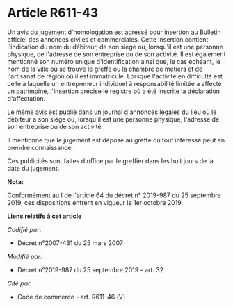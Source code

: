 # Article R611-43

Un avis du jugement d'homologation est adressé pour insertion au Bulletin officiel des annonces civiles et commerciales.
Cette insertion contient l'indication du nom du débiteur, de son siège ou, lorsqu'il est une personne physique, de l'adresse
de son entreprise ou de son activité. Il est également mentionné son numéro unique d'identification ainsi que, le cas
échéant, le nom de la ville où se trouve le greffe ou la chambre de métiers et de l'artisanat de région où il est
immatriculé. Lorsque l'activité en difficulté est celle à laquelle un entrepreneur individuel à responsabilité limitée a
affecté un patrimoine, l'insertion précise le registre où a été inscrite la déclaration d'affectation.

Le même avis est publié dans un journal d'annonces légales du lieu où le débiteur a son siège ou, lorsqu'il est une personne
physique, l'adresse de son entreprise ou de son activité.

Il mentionne que le jugement est déposé au greffe où tout intéressé peut en prendre connaissance.

Ces publicités sont faites d'office par le greffier dans les huit jours de la date du jugement.

**Nota:**

Conformément au I de l'article 64 du décret n° 2019-987 du 25 septembre 2019, ces dispositions entrent en vigueur le 1er
octobre 2019.

**Liens relatifs à cet article**

_Codifié par_:

  - Décret n°2007-431 du 25 mars 2007

_Modifié par_:

  - Décret n°2019-987 du 25 septembre 2019 - art. 32

_Cité par_:

  - Code de commerce - art. R611-46 (V)
